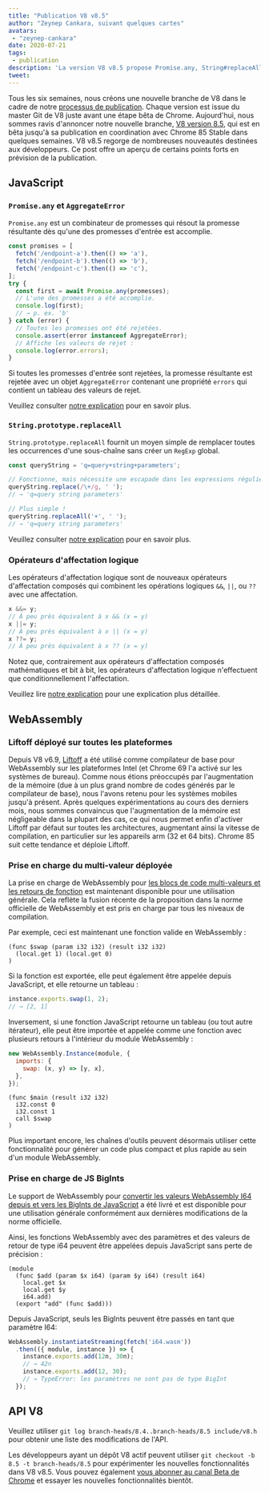 ```yaml
---
title: "Publication V8 v8.5"
author: "Zeynep Cankara, suivant quelques cartes"
avatars:
 - "zeynep-cankara"
date: 2020-07-21
tags:
 - publication
description: 'La version V8 v8.5 propose Promise.any, String#replaceAll, des opérateurs d'affectation logiques, la prise en charge du multi-valeur WebAssembly et du BigInt, ainsi que des améliorations de performances.'
tweet:
---
```

Tous les six semaines, nous créons une nouvelle branche de V8 dans le cadre de notre [processus de publication](https://v8.dev/docs/release-process). Chaque version est issue du master Git de V8 juste avant une étape bêta de Chrome. Aujourd'hui, nous sommes ravis d'annoncer notre nouvelle branche, [V8 version 8.5](https://chromium.googlesource.com/v8/v8.git/+log/branch-heads/8.5), qui est en bêta jusqu'à sa publication en coordination avec Chrome 85 Stable dans quelques semaines. V8 v8.5 regorge de nombreuses nouveautés destinées aux développeurs. Ce post offre un aperçu de certains points forts en prévision de la publication.

<!--truncate-->
## JavaScript

### `Promise.any` et `AggregateError`

`Promise.any` est un combinateur de promesses qui résout la promesse résultante dès qu'une des promesses d'entrée est accomplie.

```js
const promises = [
  fetch('/endpoint-a').then(() => 'a'),
  fetch('/endpoint-b').then(() => 'b'),
  fetch('/endpoint-c').then(() => 'c'),
];
try {
  const first = await Promise.any(promesses);
  // L'une des promesses a été accomplie.
  console.log(first);
  // → p. ex. 'b'
} catch (error) {
  // Toutes les promesses ont été rejetées.
  console.assert(error instanceof AggregateError);
  // Affiche les valeurs de rejet :
  console.log(error.errors);
}
```

Si toutes les promesses d'entrée sont rejetées, la promesse résultante est rejetée avec un objet `AggregateError` contenant une propriété `errors` qui contient un tableau des valeurs de rejet.

Veuillez consulter [notre explication](https://v8.dev/features/promise-combinators#promise.any) pour en savoir plus.

### `String.prototype.replaceAll`

`String.prototype.replaceAll` fournit un moyen simple de remplacer toutes les occurrences d'une sous-chaîne sans créer un `RegExp` global.

```js
const queryString = 'q=query+string+parameters';

// Fonctionne, mais nécessite une escapade dans les expressions régulières.
queryString.replace(/\+/g, ' ');
// → 'q=query string parameters'

// Plus simple !
queryString.replaceAll('+', ' ');
// → 'q=query string parameters'
```

Veuillez consulter [notre explication](https://v8.dev/features/string-replaceall) pour en savoir plus.

### Opérateurs d'affectation logique

Les opérateurs d'affectation logique sont de nouveaux opérateurs d'affectation composés qui combinent les opérations logiques `&&`, `||`, ou `??` avec une affectation.

```js
x &&= y;
// À peu près équivalent à x && (x = y)
x ||= y;
// À peu près équivalent à x || (x = y)
x ??= y;
// À peu près équivalent à x ?? (x = y)
```

Notez que, contrairement aux opérateurs d'affectation composés mathématiques et bit à bit, les opérateurs d'affectation logique n'effectuent que conditionnellement l'affectation.

Veuillez lire [notre explication](https://v8.dev/features/logical-assignment) pour une explication plus détaillée.

## WebAssembly

### Liftoff déployé sur toutes les plateformes

Depuis V8 v6.9, [Liftoff](https://v8.dev/blog/liftoff) a été utilisé comme compilateur de base pour WebAssembly sur les plateformes Intel (et Chrome 69 l'a activé sur les systèmes de bureau). Comme nous étions préoccupés par l'augmentation de la mémoire (due à un plus grand nombre de codes générés par le compilateur de base), nous l'avons retenu pour les systèmes mobiles jusqu'à présent. Après quelques expérimentations au cours des derniers mois, nous sommes convaincus que l'augmentation de la mémoire est négligeable dans la plupart des cas, ce qui nous permet enfin d'activer Liftoff par défaut sur toutes les architectures, augmentant ainsi la vitesse de compilation, en particulier sur les appareils arm (32 et 64 bits). Chrome 85 suit cette tendance et déploie Liftoff.

### Prise en charge du multi-valeur déployée

La prise en charge de WebAssembly pour [les blocs de code multi-valeurs et les retours de fonction](https://github.com/WebAssembly/multi-value) est maintenant disponible pour une utilisation générale. Cela reflète la fusion récente de la proposition dans la norme officielle de WebAssembly et est pris en charge par tous les niveaux de compilation.

Par exemple, ceci est maintenant une fonction valide en WebAssembly :

```wasm
(func $swap (param i32 i32) (result i32 i32)
  (local.get 1) (local.get 0)
)
```

Si la fonction est exportée, elle peut également être appelée depuis JavaScript, et elle retourne un tableau :

```js
instance.exports.swap(1, 2);
// → [2, 1]
```

Inversement, si une fonction JavaScript retourne un tableau (ou tout autre itérateur), elle peut être importée et appelée comme une fonction avec plusieurs retours à l'intérieur du module WebAssembly :

```js
new WebAssembly.Instance(module, {
  imports: {
    swap: (x, y) => [y, x],
  },
});
```

```wasm
(func $main (result i32 i32)
  i32.const 0
  i32.const 1
  call $swap
)
```

Plus important encore, les chaînes d'outils peuvent désormais utiliser cette fonctionnalité pour générer un code plus compact et plus rapide au sein d'un module WebAssembly.

### Prise en charge de JS BigInts

Le support de WebAssembly pour [convertir les valeurs WebAssembly I64 depuis et vers les BigInts de JavaScript](https://github.com/WebAssembly/JS-BigInt-integration) a été livré et est disponible pour une utilisation générale conformément aux dernières modifications de la norme officielle.

Ainsi, les fonctions WebAssembly avec des paramètres et des valeurs de retour de type i64 peuvent être appelées depuis JavaScript sans perte de précision :

```wasm
(module
  (func $add (param $x i64) (param $y i64) (result i64)
    local.get $x
    local.get $y
    i64.add)
  (export "add" (func $add)))
```

Depuis JavaScript, seuls les BigInts peuvent être passés en tant que paramètre I64:

```js
WebAssembly.instantiateStreaming(fetch('i64.wasm'))
  .then(({ module, instance }) => {
    instance.exports.add(12n, 30n);
    // → 42n
    instance.exports.add(12, 30);
    // → TypeError: les paramètres ne sont pas de type BigInt
  });
```

## API V8

Veuillez utiliser `git log branch-heads/8.4..branch-heads/8.5 include/v8.h` pour obtenir une liste des modifications de l'API.

Les développeurs ayant un dépôt V8 actif peuvent utiliser `git checkout -b 8.5 -t branch-heads/8.5` pour expérimenter les nouvelles fonctionnalités dans V8 v8.5. Vous pouvez également [vous abonner au canal Beta de Chrome](https://www.google.com/chrome/browser/beta.html) et essayer les nouvelles fonctionnalités bientôt.
